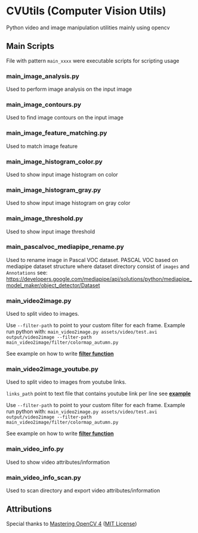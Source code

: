 # CVUtils (Computer Vision Utils)
Python video and image manipulation utilities mainly using opencv

## Main Scripts
File with pattern `main_xxxx` were executable scripts for scripting usage

### main_image_analysis.py
Used to perform image analysis on the input image

### main_image_contours.py
Used to find image contours on the input image

### main_image_feature_matching.py
Used to match image feature

### main_image_histogram_color.py
Used to show input image histogram on color

### main_image_histogram_gray.py
Used to show input image histogram on gray color

### main_image_threshold.py
Used to show input image threshold

### main_pascalvoc_mediapipe_rename.py
Used to rename image in Pascal VOC dataset.
PASCAL VOC based on mediapipe dataset structure where dataset directory consist of `images` and `Annotations` see:
https://developers.google.com/mediapipe/api/solutions/python/mediapipe_model_maker/object_detector/Dataset
 

### main_video2image.py
Used to split video to images.

Use `--filter-path` to point to your custom filter for each frame.
Example run python with: `main_video2image.py assets/video/test.avi output/video2image --filter-path main_video2image/filter/colormap_autumn.py`

See example on how to write [**filter function**](https://github.com/rh-id/python-CVUtils/blob/master/main_video2image/filter/colormap_autumn.py)

### main_video2image_youtube.py
Used to split video to images from youtube links.

`links_path` point to text file that contains youtube link per line see [**example**](https://github.com/rh-id/python-CVUtils/blob/master/assets/text/youtube.txt) 

Use `--filter-path` to point to your custom filter for each frame.
Example run python with: `main_video2image.py assets/video/test.avi output/video2image --filter-path main_video2image/filter/colormap_autumn.py`

See example on how to write [**filter function**](https://github.com/rh-id/python-CVUtils/blob/master/main_video2image/filter/colormap_autumn.py)

### main_video_info.py
Used to show video attributes/information

### main_video_info_scan.py
Used to scan directory and export video attributes/information

## Attributions
Special thanks to [Mastering OpenCV 4](https://github.com/PacktPublishing/Mastering-OpenCV-4-with-Python) ([MIT License](https://github.com/PacktPublishing/Mastering-OpenCV-4-with-Python/blob/master/LICENSE))